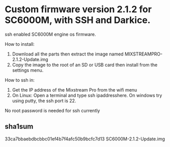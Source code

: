 # Custom firmware version 2.1.2 for SC6000M, with SSH and Darkice.
ssh enabled SC6000M engine os firmware.

How to install:
  1) Download all the parts then extract the image named MIXSTREAMPRO-2.1.2-Update.img
  2) Copy the image to the root of an SD or USB card then install from the settings menu.

How to ssh in:
  1) Get the IP address of the Mixstream Pro from the wifi menu
  2) On Linux: Open a terminal and type ssh ipaddresshere. On windows try using putty, the ssh port is 22.

No root password is needed for ssh currently

## sha1sum
  33ca7bbaebdbcbbc01ef4b7f4afc50b9bcfc7d13  SC6000M-2.1.2-Update.img
